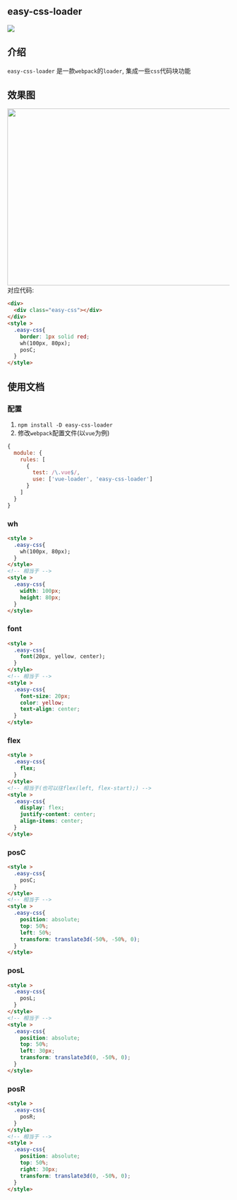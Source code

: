 ## easy-css-loader

![](https://img.shields.io/badge/easy--css--loader-1.0.0-blue.svg)


## 介绍

`easy-css-loader` 是一款`webpack`的`loader`, 集成一些`css`代码块功能

 
## 效果图

<img src="http://ww1.sinaimg.cn/mw690/b44313e1gy1fyz3zjbwjkj20tn0kn404.jpg" width="600" height="400"/>
对应代码:</br>

```html
<div>
  <div class="easy-css"></div>
</div>
<style >
  .easy-css{
    border: 1px solid red;
    wh(100px, 80px);
    posC;
  }
</style>
```

## 使用文档
### 配置

1. `npm install -D easy-css-loader`
2. 修改`webpack`配置文件(以`vue`为例)
```js
{
  module: {
    rules: [
      {
        test: /\.vue$/,
        use: ['vue-loader', 'easy-css-loader']
      }
    ]
  }
}
```

### wh

```html
<style >
  .easy-css{
    wh(100px, 80px);
  }
</style>
<!-- 相当于 -->
<style >
  .easy-css{
    width: 100px;
    height: 80px;
  }
</style>
```

### font

```html
<style >
  .easy-css{
    font(20px, yellow, center);
  }
</style>
<!-- 相当于 -->
<style >
  .easy-css{
    font-size: 20px;
    color: yellow;
    text-align: center;
  }
</style>
```


### flex

```html
<style >
  .easy-css{
    flex;  
  }
</style>
<!-- 相当于(也可以往flex(left, flex-start);) -->
<style >
  .easy-css{
    display: flex;
    justify-content: center;
    align-items: center;
  }
</style>
```



### posC

```html
<style >
  .easy-css{
    posC;
  }
</style>
<!-- 相当于 -->
<style >
  .easy-css{
    position: absolute;
    top: 50%;
    left: 50%;
    transform: translate3d(-50%, -50%, 0);
  }
</style>
```


### posL

```html
<style >
  .easy-css{
    posL;
  }
</style>
<!-- 相当于 -->
<style >
  .easy-css{
    position: absolute;
    top: 50%;
    left: 30px;
    transform: translate3d(0, -50%, 0);
  }
</style>
```


### posR

```html
<style >
  .easy-css{
    posR;
  }
</style>
<!-- 相当于 -->
<style >
  .easy-css{
    position: absolute;
    top: 50%;
    right: 30px;
    transform: translate3d(0, -50%, 0);
  }
</style>
```


